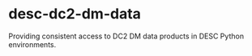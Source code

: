 # desc-dc2-dm-data
Providing consistent access to DC2 DM data products in DESC Python environments.
